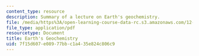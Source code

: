 ```yaml
---
content_type: resource
description: Summary of a lecture on Earth's geochemistry.
file: /media/https%3A/open-learning-course-data-rc.s3.amazonaws.com/12-570-seminar-in-geophysics-thermal-and-chemical-evolution-of-the-earth-spring-2005/7f15d607e08977bbc1a435e824c806c9_notes_150205.pdf
file_type: application/pdf
resourcetype: Document
title: Earth's Geochemistry
uid: 7f15d607-e089-77bb-c1a4-35e824c806c9
---
```

